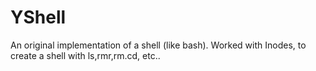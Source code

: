 YShell
======

An original implementation of a shell (like bash). Worked with Inodes, to  create a shell with ls,rmr,rm.cd, etc..
